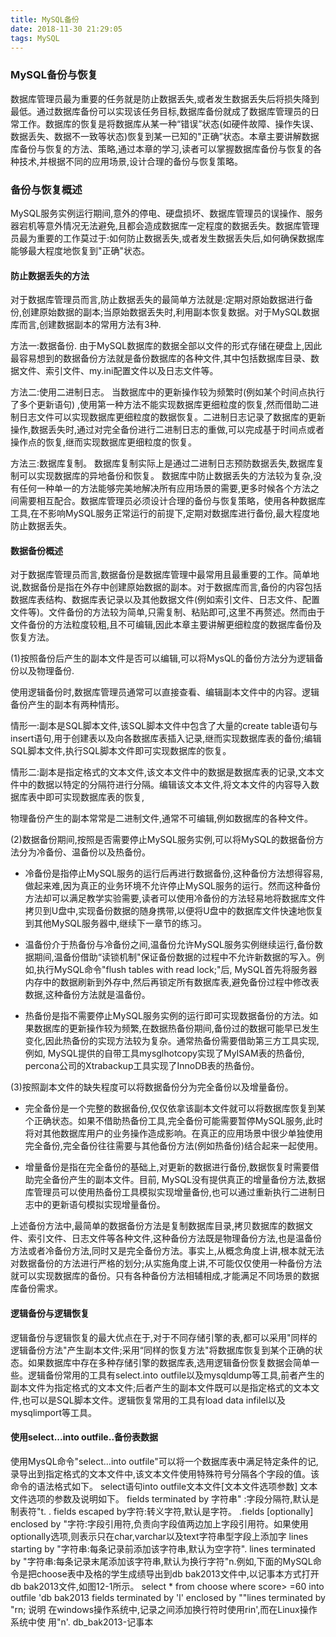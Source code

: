 ```yaml
---
title: MySQL备份
date: 2018-11-30 21:29:05
tags: MySQL
---
```

### MySQL备份与恢复
	
数据库管理员最为重要的任务就是防止数据丢失,或者发生数据丢失后将损失降到最低。通过数据库备份可以实现该任务目标,数据库备份就成了数据库管理员的日常工作。数据库的恢复是将数据库从某一种“错误”状态(如硬件故障、操作失误、数据丢失、数据不一致等状态)恢复到某一已知的"正确”状态。本章主要讲解数据库备份与恢复的方法、策略,通过本章的学习,读者可以掌握数据库备份与恢复的各种技术,并根据不同的应用场景,设计合理的备份与恢复策略。

<!--more-->

### 备份与恢复概述
	
MySQL服务实例运行期间,意外的停电、硬盘损坏、数据库管理员的误操作、服务器宕机等意外情况无法避免,且都会造成数据库一定程度的数据丢失。数据库管理员最为重要的工作莫过于:如何防止数据丢失,或者发生数据丢失后,如何确保数据库能够最大程度地恢复到"正确"状态。

#### 防止数据丢失的方法

对于数据库管理员而言,防止数据丢失的最简单方法就是:定期对原始数据进行备
份,创建原始数据的副本;当原始数据丢失时,利用副本恢复数据。对于MySQL数据库而言,创建数据副本的常用方法有3种.

方法一:数据备份.
	由于MySQL数据库的数据全部以文件的形式存储在硬盘上,因此最容易想到的数据备份方法就是备份数据库的各种文件,其中包括数据库目录、数据文件、索引文件、my.ini配置文件以及日志文件等。

方法二:使用二进制日志。
	当数据库中的更新操作较为频繁时(例如某个时间点执行了多个更新语句) ,使用第一种方法不能实现数据库更细粒度的恢复,然而借助二进制日志文件可以实现数据库更细粒度的数据恢复。二进制日志记录了数据库的更新操作,数据丢失时,通过对完全备份进行二进制日志的重做,可以完成基于时间点或者操作点的恢复,继而实现数据库更细粒度的恢复。

方法三:数据库复制。
	数据库复制实际上是通过二进制日志预防数据丢失,数据库复制可以实现数据库的异地备份和恢复。
	数据库中防止数据丢失的方法较为复杂,没有任何一种单一的方法能够完美地解决所有应用场景的需要,更多时候各个方法之间需要相互配合。数据库管理员必须设计合理的备份与恢复策略，使用各种数据库工具,在不影响MySQL服务正常运行的前提下,定期对数据库进行备份,最大程度地防止数据丢失。

#### 数据备份概述

对于数据库管理员而言,数据备份是数据库管理中最常用且最重要的工作。简单地说,数据备份是指在外存中创建原始数据的副本。对于数据库而言,备份的内容包括数据库表结构、数据库表记录以及其他数据文件(例如索引文件、日志文件、配置文件等)。文件备份的方法较为简单,只需复制、粘贴即可,这里不再赘述。然而由于文件备份的方法粒度较粗,且不可编辑,因此本章主要讲解更细粒度的数据库备份及恢复方法。

(1)按照备份后产生的副本文件是否可以编辑,可以将MysQL的备份方法分为逻辑备份以及物理备份.

使用逻辑备份时,数据库管理员通常可以直接查看、编辑副本文件中的内容。逻辑备份产生的副本有两种情形。

情形一:副本是SQL脚本文件,该SQL脚本文件中包含了大量的create table语句与insert语句,用于创建表以及向各数据库表插入记录,继而实现数据库表的备份;编辑SQL脚本文件,执行SQL脚本文件即可实现数据库的恢复。

情形二:副本是指定格式的文本文件,该文本文件中的数据是数据库表的记录,文本文件中的数据以特定的分隔符进行分隔。编辑该文本文件,将文本文件的内容导入数据库表中即可实现数据库表的恢复,
	
物理备份产生的副本常常是二进制文件,通常不可编辑,例如数据库的各种文件。

(2)数据备份期间,按照是否需要停止MySQL服务实例,可以将MySQL的数据备份方法分为冷备份、温备份以及热备份。
	
* 冷备份是指停止MySQL服务的运行后再进行数据备份,这种备份方法想得容易,做起来难,因为真正的业务环境不允许停止MySQL服务的运行。然而这种备份方法却可以满足教学实验需要,读者可以使用冷备份的方法轻易地将数据库文件拷贝到U盘中,实现备份数据的随身携带,以便将U盘中的数据库文件快速地恢复到其他MySQL服务器中,继续下一章节的练习。

* 温备份介于热备份与冷备份之间,温备份允许MySQL服务实例继续运行,备份数据期间,温备份借助“读锁机制"保证备份数据的过程中不允许新数据的写入。例如,执行MySQL命令"flush tables with read lock;"后, MySQL首先将服务器内存中的数据刷新到外存中,然后再锁定所有数据库表,避免备份过程中修改表数据,这种备份方法就是温备份。
	
* 热备份是指不需要停止MySQL服务实例的运行即可实现数据备份的方法。如果数据库的更新操作较为频繁,在数据热备份期间,备份过的数据可能早已发生变化,因此热备份的实现方法较为复杂。通常热备份需要借助第三方工具实现,例如, MySQL提供的自带工具mysglhotcopy实现了MyISAM表的热备份, percona公司的Xtrabackup工具实现了InnoDB表的热备份。
	
(3)按照副本文件的缺失程度可以将数据备份分为完全备份以及增量备份。
* 完全备份是一个完整的数据备份,仅仅依拿该副本文件就可以将数据库恢复到某个正确状态。如果不借助热备份工具,完全备份可能需要暂停MySQL服务,此时将对其他数据库用户的业务操作造成影响。在真正的应用场景中很少单独使用完全备份,完全备份往往需要与其他备份方法(例如热备份)结合起来一起使用。

* 增量备份是指在完全备份的基础上,对更新的数据进行备份,数据恢复时需要借助完全备份产生的副本文件。目前, MySQL没有提供真正的增量备份方法,数据库管理员可以使用热备份工具模拟实现增量备份,也可以通过重新执行二进制日志中的更新语句模拟实现增量备份。
	
上述备份方法中,最简单的数据备份方法是复制数据库目录,拷贝数据库的数据文件、索引文件、日志文件等各种文件,这种备份方法既是物理备份方法,也是温备份方法或者冷备份方法,同时又是完全备份方法。事实上,从概念角度上讲,根本就无法对数据备份的方法进行严格的划分;从实施角度上讲,不可能仅仅使用一种备份方法就可以实现数据库的备份。只有各种备份方法相辅相成,才能满足不同场景的数据库备份需求。

#### 逻辑备份与逻辑恢复
逻辑备份与逻辑恢复的最大优点在于,对于不同存储引擎的表,都可以采用"同样的
逻辑备份方法"产生副本文件;采用“同样的恢复方法"将数据库恢复到某个正确的状态。如果数据库中存在多种存储引擎的数据库表,选用逻辑备份恢复数据会简单一些。逻辑备份常用的工具有select.into outfile以及mysqldump等工具,前者产生的副本文件为指定格式的文本文件;后者产生的副本文件既可以是指定格式的文本文件,也可以是SQL脚本文件。逻辑恢复常用的工具有load data infilel以及mysqlimport等工具。

#### 使用select...into outfile..备份表数据

使用MysQL命令"select...into outfile"可以将一个数据库表中满足特定条件的记,录导出到指定格式的文本文件中,该文本文件使用特殊符号分隔各个字段的值。该命令的语法格式如下。
	select语句into outfile文本文件[文本文件选项参数]
	文本文件选项的参数及说明如下。
	fields terminated by 字符串" :字段分隔符,默认是制表符"t.
	. fields escaped by字符:转义字符,默认是字符。
	.fields [optionally] enclosed by "字符:字段引用符,负责向字段值两边加上字段引用符。如果使用optionally选项,则表示只在char,varchar以及text字符串型字段上添加字
lines starting by "字符串:每条记录前添加该字符串,默认为空字符".
lines terminated by "字符串:每条记录末尾添加该字符串,默认为换行字符"n.例如,下面的MySQL命令是把choose表中及格的学生成绩导出到db bak2013文件中,以记事本方式打开db bak2013文件,如图12-1所示。
select * from choose where score> =60 into outfile 'db bak2013 fields
terminated by 'l' enclosed by ""lines terminated by "rn;
说明
在windows操作系统中,记录之间添加换行符时使用rin',而在Linux操作系统中使
用"n'.
db_bak2013-记事本